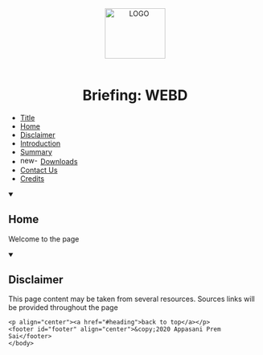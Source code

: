 <!DOCTYPE html>
<html lang="en">
<head>
	<meta charset="UTF-8">
	<title>PROJECT1</title>
	<link rel="stylesheet" type="text/css" href="project1.css">
</head>
<body>
	<header align="center" title="github.com/premsaiappasani"><a href="https://github.com/premsaiappasani" target="_blank"> <img class="logo" src="https://lh3.googleusercontent.com/pw/ACtC-3dq2WxYV3a9BtoNSPBG7oPvc9SfbptAH5YKQx5h-hd7oryccLzQApnUvZB9K-A8OXLyLQBq7p1LU-Bnf8eE7LfDNCpy7QrinzBAHqpK4_w6MP-bFJ0kqhaAMORpl0IDllxmjJUpk4tsxylMSYmD2pxrUg=s657-no?authuser=0" height="100px" width="120px" alt="LOGO" ></a></header>
	<h1 id="heading" align="center" title="Prem Sai">Briefing: WEBD</h1>
	<nav>
		<ul>
			<li><a href="#heading">Title</a></li>
			<li><a href="#part1">Home</a></li>
			<li><a href="#part2">Disclaimer</a></li>
			<li><a href="#part3">Introduction</a></li>
			<li><a href="#part4">Summary</a></li>
			<li><img src="https://icon-library.com/images/new-icon-gif/new-icon-gif-11.jpg" alt="new-icon-gif" height="16px" width="40px"><a href="#Downloads" class="font1">Downloads</a></li>
			<li><a href="#part5">Contact Us</a></li>
			<li><a href="#footer">Credits</a></li
>		</ul>
	</nav>
	<details open id="part1">
		<summary><h2>Home</h2></summary>
		<p class="font1">Welcome to the page</p>
	</details>
	<details open id="part2">
		<summary><h2>Disclaimer</h2></summary>
		<p>This page content may be taken from several resources. Sources links will be provided throughout the page</p>
	</details>
		




	<p align="center"><a href="#heading">back to top</a></p>
	<footer id="footer" align="center">&copy;2020 Appasani Prem Sai</footer>
	</body>
</html>
